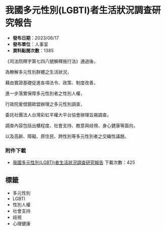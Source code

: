 # 我國多元性別(LGBTI)者生活狀況調查研究報告

- **發布日期**：2023/06/17
- **發布單位**：人事室
- **資料點閱次數**：1385

《司法院釋字第七四八號解釋施行法》通過後，

為瞭解多元性別群體之生活狀況，

藉由實證基礎促進各項法令、政策、制度改善，

進一步落實保障多元性別者之性別人權，

行政院爰借鏡歐盟辦理之多元性別調查，

委託社團法人台灣彩虹平權大平台協會辦理旨揭調查。

調查內容包括出櫃程度、社會支持、敵意與歧視、身心健康等面向，

以及高齡、障礙、原住民、跨性別等多元性別者之交織性議題。

### 附件下載

- [我國多元性別(LGBTI)者生活狀況調查研究報告](record/file_act.jsp?ixCuAttach=33743 "我國多元性別(LGBTI)者生活狀況調查研究報告.pdf(另開新視窗)") 下載次數：425

## 標籤
- 多元性別
- LGBTI
- 性別人權
- 社會支持
- 歧視
- 心理健康
